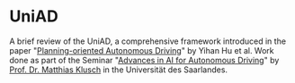 # UniAD
A brief review of the UniAD, a comprehensive framework introduced in the paper "[Planning-oriented Autonomous Driving](https://openaccess.thecvf.com/content/CVPR2023/papers/Hu_Planning-Oriented_Autonomous_Driving_CVPR_2023_paper.pdf)" by Yihan Hu et al. Work done as part of the Seminar "[Advances in AI for Autonomous Driving](https://www.dfki.de/~klusch/AI4AD-seminar-ws24/index.html)" by [Prof. Dr. Matthias Klusch](https://www.dfki.de/~klusch/) in the Universität des Saarlandes.
